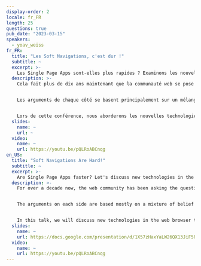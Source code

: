 ```yaml
---
display-order: 2
locale: fr_FR
length: 25
questions: true
pub_date: "2023-03-15"
speakers:
  - yoav_weiss
fr_FR:
  title: "Les Soft Navigations, c'est dur !"
  subtitle: ~
  excerpt: >-
    Les Single Page Apps sont-elles plus rapides ? Examinons les nouvelles technologies du navigateur web qui nous permettent de mesurer les performances des SPAs.
  description: >-
    Cela fait plus de dix ans maintenant que la communauté web se pose la question suivante : "Les Single Page Apps sont-elles plus rapides ?"


    Les arguments de chaque côté se basent principalement sur un mélange de convictions et d'anecdotes, étant donné que nous ne disposions pas de données pour répondre à ces questions. Jusqu'à présent.


    Lors de cette conférence, nous aborderons les nouvelles technologies dans le navigateur web qui nous permettent de mesurer les métriques de performance des Single Page Apps de la même manière que pour les Multipage Apps. Nous examinerons leurs fonctionnalités, leur mode de fonctionnement et la manière dont vous pouvez les utiliser pour améliorer les performances de votre SPA.
  slides:
    name: ~
    url: ~
  video:
    name: ~
    url: https://youtu.be/pQLRoABCnqg
en_US:
  title: "Soft Navigations Are Hard!"
  subtitle: ~
  excerpt: >-
    Are Single Page Apps faster? Let's discuss new technologies in the web browser that allow us to measure performance metrics for SPAs.
  description: >-
    For over a decade now, the web community has been asking the question, "Are Single Page Apps faster?"


    The arguments on each side are based mostly on a mixture of belief and anecdote, since we didn't have the data to answer these questions. Until now.


    In this talk, we will discuss new technologies in the web browser that allow us to measure performance metrics for Single Page Apps in the same way as for Multipage Apps. We'll look at their functionality, how they work, and how you can use them to improve the performance of your SPA.
  slides:
    name: ~
    url: https://docs.google.com/presentation/d/1X57zHaxYaLW26QX13JiF5RcmhL2le2VBkTTGmAd4G5I/edit#slide=id.p
  video:
    name: ~
    url: https://youtu.be/pQLRoABCnqg
---
```

